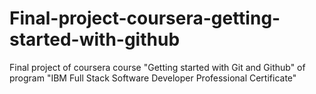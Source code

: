 # Final-project-coursera-getting-started-with-github
Final project of coursera course "Getting started with Git and Github" of program "IBM Full Stack Software Developer Professional Certificate" 
